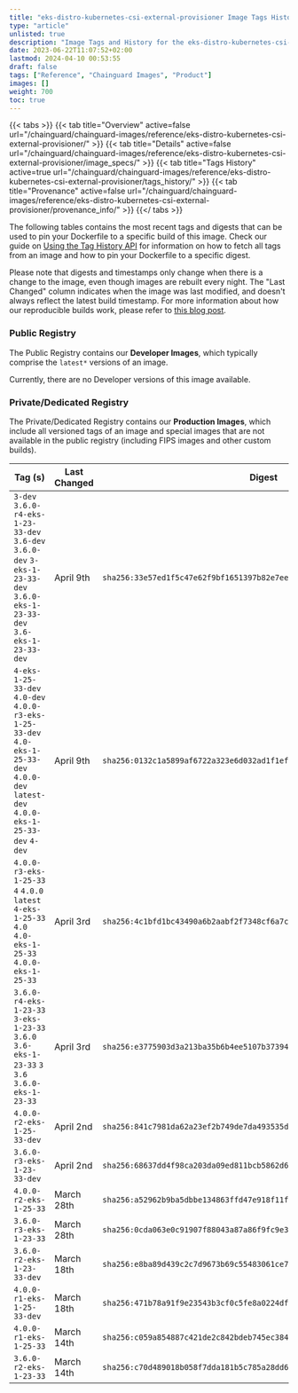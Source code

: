 ```yaml
---
title: "eks-distro-kubernetes-csi-external-provisioner Image Tags History"
type: "article"
unlisted: true
description: "Image Tags and History for the eks-distro-kubernetes-csi-external-provisioner Chainguard Image"
date: 2023-06-22T11:07:52+02:00
lastmod: 2024-04-10 00:53:55
draft: false
tags: ["Reference", "Chainguard Images", "Product"]
images: []
weight: 700
toc: true
---
```


{{< tabs >}}
{{< tab title="Overview" active=false url="/chainguard/chainguard-images/reference/eks-distro-kubernetes-csi-external-provisioner/" >}}
{{< tab title="Details" active=false url="/chainguard/chainguard-images/reference/eks-distro-kubernetes-csi-external-provisioner/image_specs/" >}}
{{< tab title="Tags History" active=true url="/chainguard/chainguard-images/reference/eks-distro-kubernetes-csi-external-provisioner/tags_history/" >}}
{{< tab title="Provenance" active=false url="/chainguard/chainguard-images/reference/eks-distro-kubernetes-csi-external-provisioner/provenance_info/" >}}
{{</ tabs >}}

The following tables contains the most recent tags and digests that can be used to pin your Dockerfile to a specific build of this image. Check our guide on [Using the Tag History API](/chainguard/chainguard-images/using-the-tag-history-api/) for information on how to fetch all tags from an image and how to pin your Dockerfile to a specific digest.

Please note that digests and timestamps only change when there is a change to the image, even though images are rebuilt every night. The "Last Changed" column indicates when the image was last modified, and doesn't always reflect the latest build timestamp. For more information about how our reproducible builds work, please refer to [this blog post](https://www.chainguard.dev/unchained/reproducing-chainguards-reproducible-image-builds).

### Public Registry
The Public Registry contains our **Developer Images**, which typically comprise the `latest*` versions of an image.

Currently, there are no Developer versions of this image available.

### Private/Dedicated Registry
The Private/Dedicated Registry contains our **Production Images**, which include all versioned tags of an image and special images that are not available in the public registry (including FIPS images and other custom builds).

| Tag (s)                                                                                                                                  | Last Changed | Digest                                                                    |
|------------------------------------------------------------------------------------------------------------------------------------------|--------------|---------------------------------------------------------------------------|
|  `3-dev` `3.6.0-r4-eks-1-23-33-dev` `3.6-dev` `3.6.0-dev` `3-eks-1-23-33-dev` `3.6.0-eks-1-23-33-dev` `3.6-eks-1-23-33-dev`              | April 9th    | `sha256:33e57ed1f5c47e62f9bf1651397b82e7ee325c1c254818c25e34ef83b9c7fca1` |
|  `4-eks-1-25-33-dev` `4.0-dev` `4.0.0-r3-eks-1-25-33-dev` `4.0-eks-1-25-33-dev` `4.0.0-dev` `latest-dev` `4.0.0-eks-1-25-33-dev` `4-dev` | April 9th    | `sha256:0132c1a5899af6722a323e6d032ad1f1ef4960064fbfda2dccf10fecd9f6ff00` |
|  `4.0.0-r3-eks-1-25-33` `4` `4.0.0` `latest` `4-eks-1-25-33` `4.0` `4.0-eks-1-25-33` `4.0.0-eks-1-25-33`                                 | April 3rd    | `sha256:4c1bfd1bc43490a6b2aabf2f7348cf6a7cc6ef49f31110231910f6fee38559c9` |
|  `3.6.0-r4-eks-1-23-33` `3-eks-1-23-33` `3.6.0` `3.6-eks-1-23-33` `3` `3.6` `3.6.0-eks-1-23-33`                                          | April 3rd    | `sha256:e3775903d3a213ba35b6b4ee5107b373941d449e40cba347d4e763f6cd5dfa73` |
|  `4.0.0-r2-eks-1-25-33-dev`                                                                                                              | April 2nd    | `sha256:841c7981da62a23ef2b749de7da493535dfa8195291f3bcbd6b9774d547d26ff` |
|  `3.6.0-r3-eks-1-23-33-dev`                                                                                                              | April 2nd    | `sha256:68637dd4f98ca203da09ed811bcb5862d60d78c5bbc0f95f731e4632bf71b9cb` |
|  `4.0.0-r2-eks-1-25-33`                                                                                                                  | March 28th   | `sha256:a52962b9ba5dbbe134863ffd47e918f11f88914f2f6c92fb36d3df69c90e9b24` |
|  `3.6.0-r3-eks-1-23-33`                                                                                                                  | March 28th   | `sha256:0cda063e0c91907f88043a87a86f9fc9e3f31ddb13e5a473ba8c70d3a47831ea` |
|  `3.6.0-r2-eks-1-23-33-dev`                                                                                                              | March 18th   | `sha256:e8ba89d439c2c7d9673b69c55483061ce76ffc030b926ad7be719f24b4e0cafa` |
|  `4.0.0-r1-eks-1-25-33-dev`                                                                                                              | March 18th   | `sha256:471b78a91f9e23543b3cf0c5fe8a0224df778f66556f290c95f43653207e72f6` |
|  `4.0.0-r1-eks-1-25-33`                                                                                                                  | March 14th   | `sha256:c059a854887c421de2c842bdeb745ec38490f1a990fc0afddfcb2709f1d06bd6` |
|  `3.6.0-r2-eks-1-23-33`                                                                                                                  | March 14th   | `sha256:c70d489018b058f7dda181b5c785a28dd6fc10e2f6c9fae01044396c5d9f3759` |

